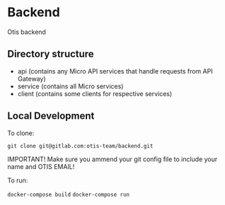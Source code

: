 # Backend

Otis backend

## Directory structure

- api (contains any Micro API services that handle requests from API Gateway)
- service (contains all Micro services)
- client (contains some clients for respective services)

## Local Development

To clone:

`git clone git@gitlab.com:otis-team/backend.git` 

IMPORTANT! Make sure you ammend your git config file to include your name and OTIS EMAIL! 

To run:

`docker-compose build`
`docker-compose run`